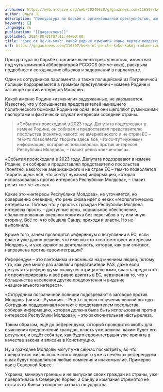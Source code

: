 ```yaml
---
archived: https://web.archive.org/web/20240630/gagauznews.com/116507/koks-ot-pe-che-koks-kakoj-rodine-izmenili-novye-zhertvy-moldavskoj-sigurantsy.html
author: Ольга Л.
description: "Прокуратура по борьбе с организованной преступностью, известная под чуть комичной аббревиатурой PCCOCS (пе-че-кокс), раскрыла подробности сегодняшних обысков и задержаний в парламенте. Один из сотрудников парламента, а также полицейский из Пограничной полиции подозреваются в громком преступлении – измене Родине и заговоре против интересов Молдовы. Какой именно Родине «изменили» задержанные, не указывается. Известно, что у большинства представителей нынешнего политического бомонда Родина не одна, все они щеголяют румынскими паспортами и фактически служат интересам соседней страны. «События происходили в 2023 году. Депутата подозревают в измене Родине, он собирал и предоставлял представителю посольства (понятно, какого: не американского и не стран ЕС – тем-то позволяется творить […]"
keywords: []
language: ru
publication: "[[gagauznews]]"
published: 2024-08-01T07:11:44+00:00
title: "Кокс от Пе-Че-Кокс: какой родине изменили новые жертвы молдавской сигуранцы?"
url: https://gagauznews.com/116507/koks-ot-pe-che-koks-kakoj-rodine-izmenili-novye-zhertvy-moldavskoj-sigurantsy.html
---
```


Прокуратура по борьбе с организованной преступностью, известная под чуть комичной аббревиатурой PCCOCS (пе-че-кокс), раскрыла подробности сегодняшних обысков и задержаний в парламенте.

Один из сотрудников парламента, а также полицейский из Пограничной полиции подозреваются в громком преступлении – измене Родине и заговоре против интересов Молдовы.

Какой именно Родине «изменили» задержанные, не указывается. Известно, что у большинства представителей нынешнего политического бомонда Родина не одна, все они щеголяют румынскими паспортами и фактически служат интересам соседней страны.

> «События происходили в 2023 году. Депутата подозревают в измене Родине, он собирал и предоставлял представителю посольства (понятно, какого: не американского и не стран ЕС – тем-то позволяется творить здесь всё, что сочтут нужным) информацию, которая использовалась против интересов Республики Молдова», – гласит релиз «пе-че-кокса».

«События происходили в 2023 году. Депутата подозревают в измене Родине, он собирал и предоставлял представителю посольства (понятно, какого: не американского и не стран ЕС – тем-то позволяется творить здесь всё, что сочтут нужным) информацию, которая использовалась против интересов Республики Молдова», – гласит релиз «пе-че-кокса».

Какие это «интересы Республики Молдова», не уточняется, но совершенно очевидно, что речь снова идёт о неких «геополитических интересах». Потому что у простых граждан Республики Молдова интересы просты – доступные цены, социальное обеспечение, сбалансированная внешняя политика без перегибов в ту или иную сторону. Всё то, что обещала Санду, приходя к власти. Но не выполнила.

Кроме того, зачем проводится референдум о вступлении в ЕС, если власти уже давно решили, что именно это «соответствует интересам Молдовы», и уже карают за деятельность, которая, как они считают, направлена против евроинтеграции?

Референдум – это пантомима и насмешка над мнением людей, потому что, как уже много раз заявляли представители PAS, даже если результаты референдума окажутся отрицательными, власть предпочтёт их проигнорировать и всё равно двигать в ЕС, невзирая на то, что у большинства населения другие предпочтения и видение «национального интереса».

«Сотрудника пограничной полиции подозревают в заговоре против Молдовы (читай – Румынии. – Ред.) с целью получения личной выгоды. Сотрудник поддерживал контакт с представителем посольства, собирая информацию, которая должна была быть использована против интересов Республики Молдова», – это заключительная часть релиза.

Таким образом, ещё до референдума, который проводится якобы для выяснения предпочтений граждан, власть уже решила, каким будет его результат, и ведёт себя так, как будто евроинтеграция уже принята в качестве закона и вписана в Конституцию.

Ну а граждане Молдовы могут уже сейчас посмотреть, во что превратится жизнь после этого сидящего уже в печёнках референдума и как будут подавляться любые сомнения и инакомыслие. Примерно как в Северной Корее.

Украина, минируя границы и не выпуская своих граждан из страны, уже превратилась в Северную Корею, а Санду и компания стремятся не отстать от Киева в вопросе захвата государства.